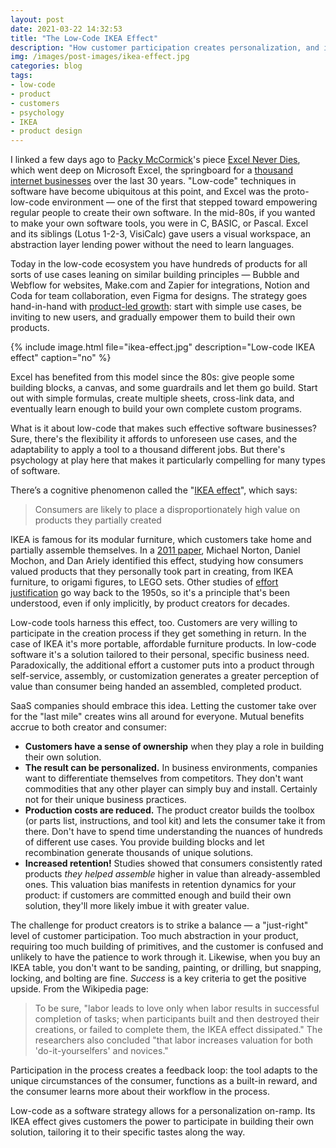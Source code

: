 ```yaml
---
layout: post
date: 2021-03-22 14:32:53
title: "The Low-Code IKEA Effect"
description: "How customer participation creates personalization, and increases perceived value."
img: /images/post-images/ikea-effect.jpg
categories: blog
tags:
- low-code
- product
- customers
- psychology
- IKEA
- product design
---
```


I linked a few days ago to [Packy McCormick](https://twitter.com/packym "@packym on Twitter")'s piece [Excel Never Dies](https://www.notboring.co/p/excel-never-dies "Excel Never Dies"), which went deep on Microsoft Excel, the springboard for a [thousand internet businesses](https://foundationinc.co/lab/the-saas-opportunity-of-unbundling-excel/ "The SaaS Opportunity of Unbundling Excel") over the last 30 years. "Low-code" techniques in software have become ubiquitous at this point, and Excel was the proto-low-code environment — one of the first that stepped toward empowering regular people to create their own software. In the mid-80s, if you wanted to make your own software tools, you were in C, BASIC, or Pascal. Excel and its siblings (Lotus 1-2-3, VisiCalc) gave users a visual workspace, an abstraction layer lending power without the need to learn languages.

Today in the low-code ecosystem you have hundreds of products for all sorts of use cases leaning on similar building principles — Bubble and Webflow for websites, Make.com and Zapier for integrations, Notion and Coda for team collaboration, even Figma for designs. The strategy goes hand-in-hand with [product-led growth](/post/growth-sales-and-a-new-era-of-b2b/ "Growth, Sales, and a New Era of B2B"): start with simple use cases, be inviting to new users, and gradually empower them to build their own products.

{% include image.html file="ikea-effect.jpg" description="Low-code IKEA effect" caption="no" %}

Excel has benefited from this model since the 80s: give people some building blocks, a canvas, and some guardrails and let them go build. Start out with simple formulas, create multiple sheets, cross-link data, and eventually learn enough to build your own complete custom programs.

What is it about low-code that makes such effective software businesses? Sure, there's the flexibility it affords to unforeseen use cases, and the adaptability to apply a tool to a thousand different jobs. But there's psychology at play here that makes it particularly compelling for many types of software.

There’s a cognitive phenomenon called the "[IKEA effect](https://en.wikipedia.org/wiki/IKEA_effect "IKEA effect")", which says:

> Consumers are likely to place a disproportionately high value on products they partially created

IKEA is famous for its modular furniture, which customers take home and partially assemble themselves. In a [2011 paper](https://onlinelibrary.wiley.com/doi/abs/10.1016/j.jcps.2011.08.002 "The IKEA effect: When labor leads to love"), Michael Norton, Daniel Mochon, and Dan Ariely identified this effect, studying how consumers valued products that they personally took part in creating, from IKEA furniture, to origami figures, to LEGO sets. Other studies of [effort justification](https://en.wikipedia.org/wiki/Effort_justification "Effort justification") go way back to the 1950s, so it's a principle that's been understood, even if only implicitly, by product creators for decades.

Low-code tools harness this effect, too. Customers are very willing to participate in the creation process if they get something in return. In the case of IKEA it's more portable, affordable furniture products. In low-code software it's a solution tailored to their personal, specific business need. Paradoxically, the additional effort a customer puts into a product through self-service, assembly, or customization generates a greater perception of value than consumer being handed an assembled, completed product.

SaaS companies should embrace this idea. Letting the customer take over for the "last mile" creates wins all around for everyone. Mutual benefits accrue to both creator and consumer:

* **Customers have a sense of ownership** when they play a role in building their own solution.
* **The result can be personalized.** In business environments, companies want to differentiate themselves from competitors. They don't want commodities that any other player can simply buy and install. Certainly not for their unique business practices.
* **Production costs are reduced.** The product creator builds the toolbox (or parts list, instructions, and tool kit) and lets the consumer take it from there. Don't have to spend time understanding the nuances of hundreds of different use cases. You provide building blocks and let recombination generate thousands of unique solutions.
* **Increased retention!** Studies showed that consumers consistently rated products _they helped assemble_ higher in value than already-assembled ones. This valuation bias manifests in retention dynamics for your product: if customers are committed enough and build their own solution, they'll more likely imbue it with greater value.

The challenge for product creators is to strike a balance — a "just-right" level of customer participation. Too much abstraction in your product, requiring too much building of primitives, and the customer is confused and unlikely to have the patience to work through it. Likewise, when you buy an IKEA table, you don't want to be sanding, painting, or drilling, but snapping, locking, and bolting are fine. _Success_ is a key criteria to get the positive upside. From the Wikipedia page:

> To be sure, "labor leads to love only when labor results in successful completion of tasks; when participants built and then destroyed their creations, or failed to complete them, the IKEA effect dissipated." The researchers also concluded "that labor increases valuation for both 'do-it-yourselfers' and novices."

Participation in the process creates a feedback loop: the tool adapts to the unique circumstances of the consumer, functions as a built-in reward, and the consumer learns more about their workflow in the process.

Low-code as a software strategy allows for a personalization on-ramp. Its IKEA effect gives customers the power to participate in building their own solution, tailoring it to their specific tastes along the way.
